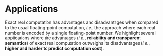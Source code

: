 # Applications

Exact real computation has advantages and disadvantages when compared to the usual floating-point computation, *i.e.*, the approach where each real number is encoded by a single floating-point number.  We highlight several applications where the advantages (*i.e.*, **reliability and transparent semantics**) of exact real computation outweighs its disadvantages (*i.e.*, **higher and harder to predict computation cost**).
